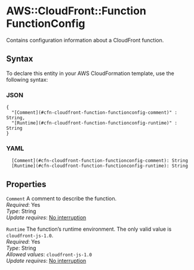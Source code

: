 # AWS::CloudFront::Function FunctionConfig<a name="aws-properties-cloudfront-function-functionconfig"></a>

Contains configuration information about a CloudFront function\.

## Syntax<a name="aws-properties-cloudfront-function-functionconfig-syntax"></a>

To declare this entity in your AWS CloudFormation template, use the following syntax:

### JSON<a name="aws-properties-cloudfront-function-functionconfig-syntax.json"></a>

```
{
  "[Comment](#cfn-cloudfront-function-functionconfig-comment)" : String,
  "[Runtime](#cfn-cloudfront-function-functionconfig-runtime)" : String
}
```

### YAML<a name="aws-properties-cloudfront-function-functionconfig-syntax.yaml"></a>

```
  [Comment](#cfn-cloudfront-function-functionconfig-comment): String
  [Runtime](#cfn-cloudfront-function-functionconfig-runtime): String
```

## Properties<a name="aws-properties-cloudfront-function-functionconfig-properties"></a>

`Comment`  <a name="cfn-cloudfront-function-functionconfig-comment"></a>
A comment to describe the function\.  
*Required*: Yes  
*Type*: String  
*Update requires*: [No interruption](https://docs.aws.amazon.com/AWSCloudFormation/latest/UserGuide/using-cfn-updating-stacks-update-behaviors.html#update-no-interrupt)

`Runtime`  <a name="cfn-cloudfront-function-functionconfig-runtime"></a>
The function’s runtime environment\. The only valid value is `cloudfront-js-1.0`\.  
*Required*: Yes  
*Type*: String  
*Allowed values*: `cloudfront-js-1.0`  
*Update requires*: [No interruption](https://docs.aws.amazon.com/AWSCloudFormation/latest/UserGuide/using-cfn-updating-stacks-update-behaviors.html#update-no-interrupt)